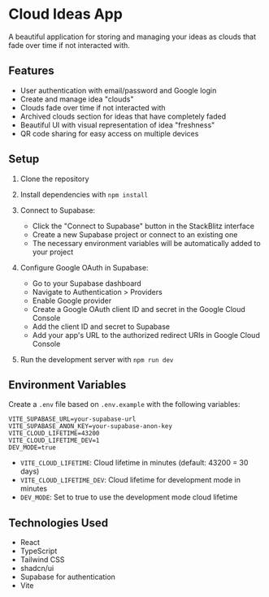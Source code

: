 # Cloud Ideas App

A beautiful application for storing and managing your ideas as clouds that fade over time if not interacted with.

## Features

- User authentication with email/password and Google login
- Create and manage idea "clouds"
- Clouds fade over time if not interacted with
- Archived clouds section for ideas that have completely faded
- Beautiful UI with visual representation of idea "freshness"
- QR code sharing for easy access on multiple devices

## Setup

1. Clone the repository
2. Install dependencies with `npm install`
3. Connect to Supabase:
   - Click the "Connect to Supabase" button in the StackBlitz interface
   - Create a new Supabase project or connect to an existing one
   - The necessary environment variables will be automatically added to your project

4. Configure Google OAuth in Supabase:
   - Go to your Supabase dashboard
   - Navigate to Authentication > Providers
   - Enable Google provider
   - Create a Google OAuth client ID and secret in the Google Cloud Console
   - Add the client ID and secret to Supabase
   - Add your app's URL to the authorized redirect URIs in Google Cloud Console

5. Run the development server with `npm run dev`

## Environment Variables

Create a `.env` file based on `.env.example` with the following variables:

```
VITE_SUPABASE_URL=your-supabase-url
VITE_SUPABASE_ANON_KEY=your-supabase-anon-key
VITE_CLOUD_LIFETIME=43200
VITE_CLOUD_LIFETIME_DEV=1
DEV_MODE=true
```

- `VITE_CLOUD_LIFETIME`: Cloud lifetime in minutes (default: 43200 = 30 days)
- `VITE_CLOUD_LIFETIME_DEV`: Cloud lifetime for development mode in minutes
- `DEV_MODE`: Set to true to use the development mode cloud lifetime

## Technologies Used

- React
- TypeScript
- Tailwind CSS
- shadcn/ui
- Supabase for authentication
- Vite